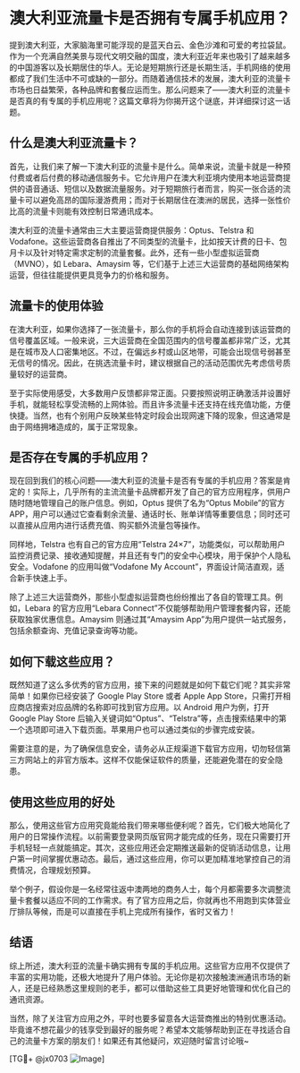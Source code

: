 # 澳大利亚流量卡是否拥有专属手机应用？

提到澳大利亚，大家脑海里可能浮现的是蓝天白云、金色沙滩和可爱的考拉袋鼠。作为一个充满自然美景与现代文明交融的国度，澳大利亚近年来也吸引了越来越多的中国游客以及长期居住的华人。无论是短期旅行还是长期生活，手机网络的使用都成了我们生活中不可或缺的一部分。而随着通信技术的发展，澳大利亚的流量卡市场也日益繁荣，各种品牌和套餐应运而生。那么问题来了——澳大利亚的流量卡是否真的有专属的手机应用呢？这篇文章将为你揭开这个谜底，并详细探讨这一话题。

## 什么是澳大利亚流量卡？

首先，让我们来了解一下澳大利亚的流量卡是什么。简单来说，流量卡就是一种预付费或者后付费的移动通信服务卡。它允许用户在澳大利亚境内使用本地运营商提供的语音通话、短信以及数据流量服务。对于短期旅行者而言，购买一张合适的流量卡可以避免高昂的国际漫游费用；而对于长期居住在澳洲的居民，选择一张性价比高的流量卡则能有效控制日常通讯成本。

澳大利亚的流量卡通常由三大主要运营商提供服务：Optus、Telstra 和 Vodafone。这些运营商各自推出了不同类型的流量卡，比如按天计费的日卡、包月卡以及针对特定需求定制的流量套餐。此外，还有一些小型虚拟运营商（MVNO），如 Lebara、Amaysim 等，它们基于上述三大运营商的基础网络架构运营，但往往能提供更具竞争力的价格和服务。

## 流量卡的使用体验

在澳大利亚，如果你选择了一张流量卡，那么你的手机将会自动连接到该运营商的信号覆盖区域。一般来说，三大运营商在全国范围内的信号覆盖都非常广泛，尤其是在城市及人口密集地区。不过，在偏远乡村或山区地带，可能会出现信号弱甚至无信号的情况。因此，在挑选流量卡时，建议根据自己的活动范围优先考虑信号质量较好的运营商。

至于实际使用感受，大多数用户反馈都非常正面。只要按照说明正确激活并设置好手机，就能轻松享受流畅的上网体验。而且许多流量卡还支持在线充值功能，方便快捷。当然，也有个别用户反映某些特定时段会出现网速下降的现象，但这通常是由于网络拥堵造成的，属于正常现象。

## 是否存在专属的手机应用？

现在回到我们的核心问题——澳大利亚的流量卡是否有专属的手机应用？答案是肯定的！实际上，几乎所有的主流流量卡品牌都开发了自己的官方应用程序，供用户随时随地管理自己的账户信息。例如，Optus 提供了名为“Optus Mobile”的官方APP，用户可以通过它查看剩余流量、通话时长、账单详情等重要信息；同时还可以直接从应用内进行话费充值、购买额外流量包等操作。

同样地，Telstra 也有自己的官方应用“Telstra 24×7”，功能类似，可以帮助用户监控消费记录、接收通知提醒，并且还有专门的安全中心模块，用于保护个人隐私安全。Vodafone 的应用叫做“Vodafone My Account”，界面设计简洁直观，适合新手快速上手。

除了上述三大运营商外，那些小型虚拟运营商也纷纷推出了各自的管理工具。例如，Lebara 的官方应用“Lebara Connect”不仅能够帮助用户管理套餐内容，还能获取独家优惠信息。Amaysim 则通过其“Amaysim App”为用户提供一站式服务，包括余额查询、充值记录查询等功能。

## 如何下载这些应用？

既然知道了这么多优秀的官方应用，接下来的问题就是如何下载它们呢？其实非常简单！如果你已经安装了 Google Play Store 或者 Apple App Store，只需打开相应商店搜索对应品牌的名称即可找到官方应用。以 Android 用户为例，打开 Google Play Store 后输入关键词如“Optus”、“Telstra”等，点击搜索结果中的第一个选项即可进入下载页面。苹果用户也可以通过类似的步骤完成安装。

需要注意的是，为了确保信息安全，请务必从正规渠道下载官方应用，切勿轻信第三方网站上的非官方版本。这样不仅能保证软件的质量，还能避免潜在的安全隐患。

## 使用这些应用的好处

那么，使用这些官方应用究竟能给我们带来哪些便利呢？首先，它们极大地简化了用户的日常操作流程。以前需要登录网页版官网才能完成的任务，现在只需要打开手机轻轻一点就能搞定。其次，这些应用还会定期推送最新的促销活动信息，让用户第一时间掌握优惠动态。最后，通过这些应用，你可以更加精准地掌控自己的消费情况，合理规划预算。

举个例子，假设你是一名经常往返中澳两地的商务人士，每个月都需要多次调整流量卡套餐以适应不同的工作需求。有了官方应用之后，你就再也不用跑到实体营业厅排队等候，而是可以直接在手机上完成所有操作，省时又省力！

## 结语

综上所述，澳大利亚的流量卡确实拥有专属的手机应用。这些官方应用不仅提供了丰富的实用功能，还极大地提升了用户体验。无论你是初次接触澳洲通讯市场的新人，还是已经熟悉这里规则的老手，都可以借助这些工具更好地管理和优化自己的通讯资源。

当然，除了关注官方应用之外，平时也要多留意各大运营商推出的特别优惠活动。毕竟谁不想花最少的钱享受到最好的服务呢？希望本文能够帮助到正在寻找适合自己的流量卡方案的朋友们！如果还有其他疑问，欢迎随时留言讨论哦~

[TG💪+ @jx0703 ![Image](https://github.com/user-attachments/assets/dbca1d08-cadb-493c-b0ec-ad6f7a83f270)]